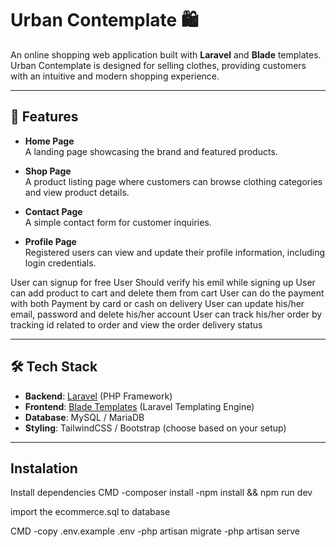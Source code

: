 # Urban Contemplate 🛍️

An online shopping web application built with **Laravel** and **Blade** templates.  
Urban Contemplate is designed for selling clothes, providing customers with an intuitive and modern shopping experience.

---

## 🚀 Features

- **Home Page**  
  A landing page showcasing the brand and featured products.

- **Shop Page**  
  A product listing page where customers can browse clothing categories and view product details.

- **Contact Page**  
  A simple contact form for customer inquiries.

- **Profile Page**  
  Registered users can view and update their profile information, including login credentials.


User can signup for free
User Should verify his emil while signing up
User can add product to cart and delete them from cart
User can do the payment with both Payment by card or cash on delivery
User can update his/her email, password and delete his/her account
User can track his/her order by tracking id related to order and view the order delivery status

---

## 🛠️ Tech Stack

- **Backend**: [Laravel](https://laravel.com/) (PHP Framework)  
- **Frontend**: [Blade Templates](https://laravel.com/docs/master/blade) (Laravel Templating Engine)  
- **Database**: MySQL / MariaDB  
- **Styling**: TailwindCSS / Bootstrap (choose based on your setup)  

---

## Instalation
Install dependencies
CMD
-composer install
-npm install && npm run dev

import the ecommerce.sql to database

CMD
-copy .env.example .env
-php artisan migrate
-php artisan serve
